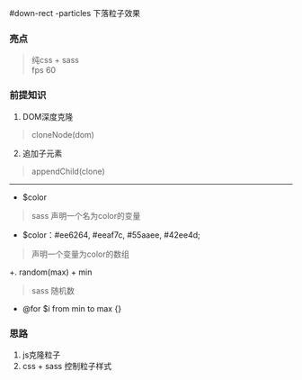 #down-rect -particles 下落粒子效果
### 亮点
  >纯css + sass <br>
  fps 60
### 前提知识

1. DOM深度克隆 
> cloneNode(dom)

2. 追加子元素
> appendChild(clone)
****
+ $color
> sass 声明一个名为color的变量

+ $color：#ee6264, #eeaf7c, #55aaee, #42ee4d;
> 声明一个变量为color的数组

+. random(max) + min
> sass 随机数
+ @for $i from min to max {}

### 思路
1. js克隆粒子
2. css + sass 控制粒子样式<br>
  
  

